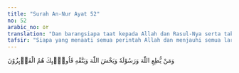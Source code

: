 ```yaml
---
title: "Surah An-Nur Ayat 52"
no: 52
arabic_no: ٥٢
translation: "Dan barangsiapa taat kepada Allah dan Rasul-Nya serta takut kepada Allah dan bertakwa kepada-Nya, mereka itulah orang-orang yang mendapat kemenangan."
tafsir: "Siapa yang menaati semua perintah Allah dan menjauhi semua larangan-Nya karena meyakini bahwa mengerjakan perintah Allah itulah yang akan membawa kepada kebahagiaan hidup di dunia dan di akhirat, meninggalkan semua larangan-Nya, akan menjauhkan mereka dari bahaya dan malapetaka di dunia dan di akhirat dan selalu bertakwa kepada-Nya, dan berbuat baik terhadap sesama manusia, maka mereka itu termasuk golongan orang-orang yang mencapai keridaan Ilahi dan bebas dari segala siksaan-Nya di akhirat."
---
```

وَمَنْ يُّطِعِ اللّٰهَ وَرَسُوْلَهٗ وَيَخْشَ اللّٰهَ وَيَتَّقْهِ فَاُولٰۤىِٕكَ هُمُ الْفَاۤىِٕزُوْنَ